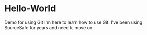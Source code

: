 # Hello-World
Demo for using Git
I'm here to learn how to use Git.
I've been using SourceSafe for years and need to move on.
